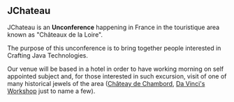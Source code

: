 # &nbsp;

## JChateau

JChateau is an **Unconference** happening in France in the touristique area known as "Châteaux de la Loire".

The purpose of this unconference is to bring together people interested in Crafting Java Technologies.

Our venue will be based in a hotel in order to have working morning on self appointed subject and, for those interested in such excursion, visit of one of many historical jewels of the area ([Châteay de Chambord](https://www.chambord.org/), [Da Vinci's Workshop](http://www.vinci-closluce.com/) just to name a few).
